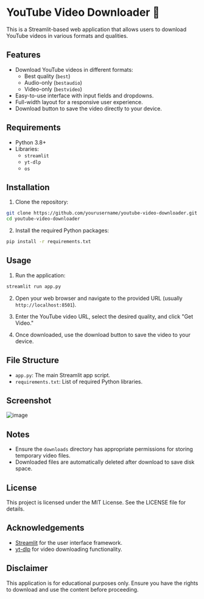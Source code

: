 # YouTube Video Downloader 🎥

This is a Streamlit-based web application that allows users to download YouTube videos in various formats and qualities. 

## Features
- Download YouTube videos in different formats:
  - Best quality (`best`)
  - Audio-only (`bestaudio`)
  - Video-only (`bestvideo`)
- Easy-to-use interface with input fields and dropdowns.
- Full-width layout for a responsive user experience.
- Download button to save the video directly to your device.

## Requirements
- Python 3.8+
- Libraries:
  - `streamlit`
  - `yt-dlp`
  - `os`

## Installation

1. Clone the repository:
```bash
git clone https://github.com/yourusername/youtube-video-downloader.git
cd youtube-video-downloader
```

2. Install the required Python packages:
```bash
pip install -r requirements.txt
```

## Usage

1. Run the application:
```bash
streamlit run app.py
```

2. Open your web browser and navigate to the provided URL (usually `http://localhost:8501`).

3. Enter the YouTube video URL, select the desired quality, and click "Get Video."

4. Once downloaded, use the download button to save the video to your device.

## File Structure
- `app.py`: The main Streamlit app script.
- `requirements.txt`: List of required Python libraries.

## Screenshot
![image](https://github.com/user-attachments/assets/2314f9e1-29af-488c-96ce-c65763453ec2)


## Notes
- Ensure the `downloads` directory has appropriate permissions for storing temporary video files.
- Downloaded files are automatically deleted after download to save disk space.

## License
This project is licensed under the MIT License. See the LICENSE file for details.

## Acknowledgements
- [Streamlit](https://streamlit.io/) for the user interface framework.
- [yt-dlp](https://github.com/yt-dlp/yt-dlp) for video downloading functionality.

## Disclaimer
This application is for educational purposes only. Ensure you have the rights to download and use the content before proceeding.
